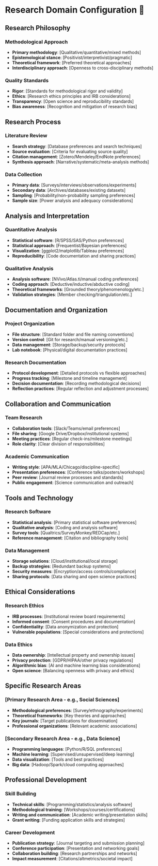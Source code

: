 # Research Domain Configuration 🔬

## Research Philosophy

### Methodological Approach
- **Primary methodology**: [Qualitative/quantitative/mixed methods]
- **Epistemological stance**: [Positivist/interpretivist/pragmatic]
- **Theoretical framework**: [Preferred theoretical approaches]
- **Interdisciplinary approach**: [Openness to cross-disciplinary methods]

### Quality Standards
- **Rigor**: [Standards for methodological rigor and validity]
- **Ethics**: [Research ethics principles and IRB considerations]
- **Transparency**: [Open science and reproducibility standards]
- **Bias awareness**: [Recognition and mitigation of research bias]

## Research Process

### Literature Review
- **Search strategy**: [Database preferences and search techniques]
- **Source evaluation**: [Criteria for evaluating source quality]
- **Citation management**: [Zotero/Mendeley/EndNote preferences]
- **Synthesis approach**: [Narrative/systematic/meta-analysis methods]

### Data Collection
- **Primary data**: [Surveys/interviews/observations/experiments]
- **Secondary data**: [Archives/databases/existing datasets]
- **Sampling**: [Probability/non-probability sampling preferences]
- **Sample size**: [Power analysis and adequacy considerations]

## Analysis and Interpretation

### Quantitative Analysis
- **Statistical software**: [R/SPSS/SAS/Python preferences]
- **Statistical approach**: [Frequentist/Bayesian preferences]
- **Visualization**: [ggplot2/matplotlib/Tableau preferences]
- **Reproducibility**: [Code documentation and sharing practices]

### Qualitative Analysis
- **Analysis software**: [NVivo/Atlas.ti/manual coding preferences]
- **Coding approach**: [Deductive/inductive/abductive coding]
- **Theoretical frameworks**: [Grounded theory/phenomenology/etc.]
- **Validation strategies**: [Member checking/triangulation/etc.]

## Documentation and Organization

### Project Organization
- **File structure**: [Standard folder and file naming conventions]
- **Version control**: [Git for research/manual versioning/etc.]
- **Data management**: [Storage/backup/security protocols]
- **Lab notebook**: [Physical/digital documentation practices]

### Research Documentation
- **Protocol development**: [Detailed protocols vs flexible approaches]
- **Progress tracking**: [Milestone and timeline management]
- **Decision documentation**: [Recording methodological decisions]
- **Reflection practices**: [Regular reflection and adjustment processes]

## Collaboration and Communication

### Team Research
- **Collaboration tools**: [Slack/Teams/email preferences]
- **File sharing**: [Google Drive/Dropbox/institutional systems]
- **Meeting practices**: [Regular check-ins/milestone meetings]
- **Role clarity**: [Clear division of responsibilities]

### Academic Communication
- **Writing style**: [APA/MLA/Chicago/discipline-specific]
- **Presentation preferences**: [Conference talks/posters/workshops]
- **Peer review**: [Journal review processes and standards]
- **Public engagement**: [Science communication and outreach]

## Tools and Technology

### Research Software
- **Statistical analysis**: [Primary statistical software preferences]
- **Qualitative analysis**: [Coding and analysis software]
- **Survey tools**: [Qualtrics/SurveyMonkey/REDCap/etc.]
- **Reference management**: [Citation and bibliography tools]

### Data Management
- **Storage solutions**: [Cloud/institutional/local storage]
- **Backup strategies**: [Redundant backup systems]
- **Security measures**: [Encryption/access controls/compliance]
- **Sharing protocols**: [Data sharing and open science practices]

## Ethical Considerations

### Research Ethics
- **IRB processes**: [Institutional review board requirements]
- **Informed consent**: [Consent procedures and documentation]
- **Confidentiality**: [Data anonymization and protection]
- **Vulnerable populations**: [Special considerations and protections]

### Data Ethics
- **Data ownership**: [Intellectual property and ownership issues]
- **Privacy protection**: [GDPR/HIPAA/other privacy regulations]
- **Algorithmic bias**: [AI and machine learning bias considerations]
- **Open science**: [Balancing openness with privacy and ethics]

## Specific Research Areas

### [Primary Research Area - e.g., Social Sciences]
- **Methodological preferences**: [Survey/ethnography/experiments]
- **Theoretical frameworks**: [Key theories and approaches]
- **Key journals**: [Target publications for dissemination]
- **Professional organizations**: [Relevant academic associations]

### [Secondary Research Area - e.g., Data Science]
- **Programming languages**: [Python/R/SQL preferences]
- **Machine learning**: [Supervised/unsupervised/deep learning]
- **Data visualization**: [Tools and best practices]
- **Big data**: [Hadoop/Spark/cloud computing approaches]

## Professional Development

### Skill Building
- **Technical skills**: [Programming/statistics/analysis software]
- **Methodological training**: [Workshops/courses/certifications]
- **Writing and communication**: [Academic writing/presentation skills]
- **Grant writing**: [Funding application skills and strategies]

### Career Development
- **Publication strategy**: [Journal targeting and submission planning]
- **Conference participation**: [Presentation and networking goals]
- **Collaboration building**: [Research partnerships and networks]
- **Impact measurement**: [Citations/altmetrics/societal impact]